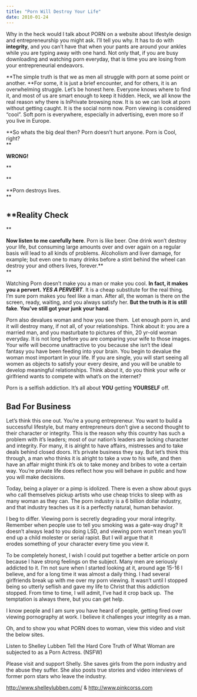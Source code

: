 ```yaml
---
title: "Porn Will Destroy Your Life"
date: 2010-01-24
---
```


Why in the heck would I talk about PORN on a website about lifestyle design and entrepreneurship you might ask. I&#8217;ll tell you why. It has to do with **integrity**, and you can&#8217;t have that when your pants are around your ankles while you are typing away with one hand. Not only that, if you are busy downloading and watching porn everyday, that is time you are losing from your entrepreneurial endeavors.

**The simple truth is that we as men all struggle with porn at some point or another. **For some, it is just a brief encounter, and for others, it is an overwhelming struggle. Let&#8217;s be honest here. Everyone knows where to find it, and most of us are smart enough to keep it hidden. Heck, we all know the real reason why there is InPrivate browsing now. It is so we can look at porn without getting caught. It is the social norm now. Porn viewing is considered &#8220;cool&#8221;. Soft porn is everywhere, especially in advertising, even more so if you live in Europe.

**So whats the big deal then? Porn doesn&#8217;t hurt anyone. Porn is Cool, right?  
**

**WRONG!**

**<!--more-->

  
**

**Porn destroys lives.  
**

## **Reality Check  
**

**Now listen to me carefully here**. Porn is like beer. One drink won&#8217;t destroy your life, but consuming large amounts over and over again on a regular basis will lead to all kinds of problems. Alcoholism and liver damage, for example; but even one to many drinks before a stint behind the wheel can destroy your and others lives, forever.**  
**

Watching Porn doesn&#8217;t make you a man or make you cool. **In fact, it makes you a pervert. *YES A PERVERT***. It is a cheap substitute for the real thing. I&#8217;m sure porn makes you feel like a man. After all, the woman is there on the screen, ready, waiting, and you always satisfy her. **But the truth is it is still fake**. **You&#8217;ve still got your junk your hand**.

Porn also devalues woman and how you see them.  Let enough porn in, and it will destroy many, if not all, of your relationships. Think about it: you are a married man, and you masturbate to pictures of thin, 20 yr-old woman everyday. It is not long before you are comparing your wife to those images. Your wife will become unattractive to you because she isn&#8217;t the ideal fantasy you have been feeding into your brain. You begin to devalue the woman most important in your life. If you are single, you will start seeing all women as objects to satisfy your every desire, and you will be unable to develop meaningful relationships. Think about it, do you think your wife or girlfriend wants to compete with what&#8217;s on the internet?

Porn is a selfish addiction. It&#8217;s all about **YOU** getting **YOURSELF** off.

## **Bad For Business**

Let&#8217;s think this one out. You&#8217;re a young entrepreneur. You want to build a successful lifestyle, but many entrepreneurs don&#8217;t give a second thought to their character or integrity. This is the reason why this country has such a problem with it&#8217;s leaders; most of our nation&#8217;s leaders are lacking character and integrity. For many, it is alright to have affairs, mistresses and to take deals behind closed doors. It&#8217;s private business they say. But let&#8217;s think this through, a man who thinks it is alright to take a vow to his wife, and then have an affair might think it&#8217;s ok to take money and bribes to vote a certain way. You&#8217;re private life does reflect how you will behave in public and how you will make decisions.

Today, being a player or a pimp is idolized. There is even a show about guys who call themselves pickup artists who use cheap tricks to sleep with as many woman as they can. The porn industry is a 6 billion dollar industry, and that industry teaches us it is a perfectly natural, human behavior.

I beg to differ. Viewing porn is secretly degrading your moral integrity. Remember when people use to tell you smoking was a gate-way drug? It doesn&#8217;t always lead to you doing LSD, and viewing porn won&#8217;t mean you&#8217;ll end up a child molester or serial rapist. But I will argue that it erodes something of your character every time you view it.

To be completely honest, I wish I could put together a better article on porn because I have strong feelings on the subject. Many men are seriously addicted to it. I&#8217;m not sure when I started looking at it, around age 15-16 I believe, and for a long time it was almost a daily thing. I had several girlfriends break up with me over my porn viewing. It wasn&#8217;t until I stopped being so utterly seflish and gave my life to Christ that this addiction stopped. From time to time, I will admit, I&#8217;ve had it crop back up.  The temptation is always there, but you can get help.

I know people and I am sure you have heard of people, getting fired over viewing pornography at work. I believe it challenges your integrity as a man.

Oh, and to show you what PORN does to woman, view this video and visit the below sites.

Listen to Shelley Lubben Tell the Hard Core Truth of What Woman are subjected to as a Porn Actress. (NSFW)











Please visit and support Shelly. She saves girls from the porn industry and the abuse they suffer. She also posts true stories and video interviews of former porn stars who leave the industry.

http://www.shelleylubben.com/ & http://www.pinkcorss.com